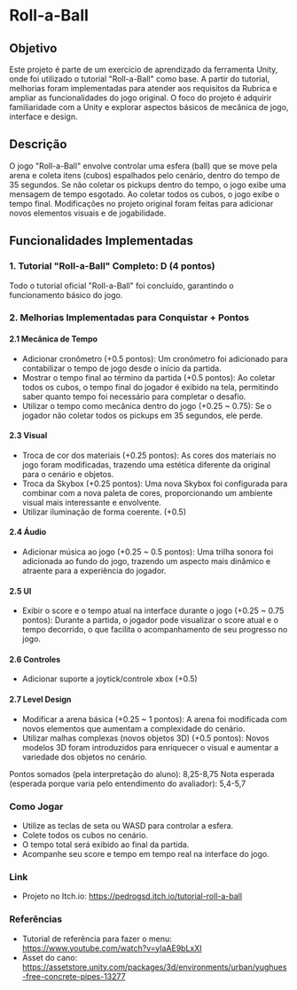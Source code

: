 
# Roll-a-Ball

## Objetivo
Este projeto é parte de um exercício de aprendizado da ferramenta Unity, onde foi utilizado o tutorial "Roll-a-Ball" como base. A partir do tutorial, melhorias foram implementadas para atender aos requisitos da Rubrica e ampliar as funcionalidades do jogo original. O foco do projeto é adquirir familiaridade com a Unity e explorar aspectos básicos de mecânica de jogo, interface e design.

## Descrição
O jogo "Roll-a-Ball" envolve controlar uma esfera (ball) que se move pela arena e coleta itens (cubos) espalhados pelo cenário, dentro do tempo de 35 segundos. Se não coletar os pickups dentro do tempo, o jogo exibe uma mensagem de tempo esgotado. Ao coletar todos os cubos, o jogo exibe o tempo final. Modificações no projeto original foram feitas para adicionar novos elementos visuais e de jogabilidade.

## Funcionalidades Implementadas

### 1. Tutorial "Roll-a-Ball" Completo: D (4 pontos)
Todo o tutorial oficial "Roll-a-Ball" foi concluído, garantindo o funcionamento básico do jogo.

### 2. Melhorias Implementadas para Conquistar + Pontos

#### 2.1 Mecânica de Tempo
- Adicionar cronômetro (+0.5 pontos): Um cronômetro foi adicionado para contabilizar o tempo de jogo desde o início da partida.
- Mostrar o tempo final ao término da partida (+0.5 pontos): Ao coletar todos os cubos, o tempo final do jogador é exibido na tela, permitindo saber quanto tempo foi necessário para completar o desafio.
- Utilizar o tempo como mecânica dentro do jogo (+0.25 ~ 0.75): Se o jogador não coletar todos os pickups em 35 segundos, ele perde.

#### 2.3 Visual
- Troca de cor dos materiais (+0.25 pontos): As cores dos materiais no jogo foram modificadas, trazendo uma estética diferente da original para o cenário e objetos.
- Troca da Skybox (+0.25 pontos): Uma nova Skybox foi configurada para combinar com a nova paleta de cores, proporcionando um ambiente visual mais interessante e envolvente.
- Utilizar iluminação de forma coerente. (+0.5)

#### 2.4 Áudio
- Adicionar música ao jogo (+0.25 ~ 0.5 pontos): Uma trilha sonora foi adicionada ao fundo do jogo, trazendo um aspecto mais dinâmico e atraente para a experiência do jogador.

#### 2.5 UI
- Exibir o score e o tempo atual na interface durante o jogo (+0.25 ~ 0.75 pontos): Durante a partida, o jogador pode visualizar o score atual e o tempo decorrido, o que facilita o acompanhamento de seu progresso no jogo.

#### 2.6 Controles
- Adicionar suporte a joytick/controle xbox (+0.5)

#### 2.7 Level Design
- Modificar a arena básica (+0.25 ~ 1 pontos): A arena foi modificada com novos elementos que aumentam a complexidade do cenário.
- Utilizar malhas complexas (novos objetos 3D) (+0.5 pontos):  Novos modelos 3D foram introduzidos para enriquecer o visual e aumentar a variedade dos objetos no cenário.

Pontos somados (pela interpretação do aluno): 8,25-8,75
Nota esperada (esperada porque varia pelo entendimento do avaliador): 5,4-5,7

### Como Jogar
- Utilize as teclas de seta ou WASD para controlar a esfera.
- Colete todos os cubos no cenário.
- O tempo total será exibido ao final da partida.
- Acompanhe seu score e tempo em tempo real na interface do jogo.

### Link
- Projeto no Itch.io:
https://pedrogsd.itch.io/tutorial-roll-a-ball

### Referências
- Tutorial de referência para fazer o menu: https://www.youtube.com/watch?v=yIaAE9bLxXI
- Asset do cano: https://assetstore.unity.com/packages/3d/environments/urban/yughues-free-concrete-pipes-13277
